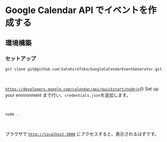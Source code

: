 # Google Calendar API でイベントを作成する

## 環境構築

### セットアップ

```shell
git clone git@github.com:SatohiroToko/GoogleCalendarEventGenerator.git
```

<br>

[`https://developers.google.com/calendar/api/quickstart/nodejs`](https://developers.google.com/calendar/api/quickstart/nodejs)の Set up your environment まで行い、`credentials.json`を追加します。

<br>

```shell
node .
```
<br>

ブラウザで [`http://localhost:3000`](http://localhost:3000) にアクセスすると、表示されるはずです。